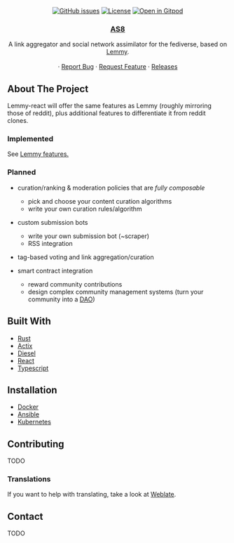 <div align="center">

[![GitHub issues](https://img.shields.io/github/issues-raw/LemmyNet/lemmy.svg)](https://github.com/lkoelman/lemmy/issues)
[![License](https://img.shields.io/github/license/LemmyNet/lemmy.svg)](LICENSE)
[![Open in Gitpod](https://gitpod.io/button/open-in-gitpod.svg)](https://gitpod.io/#https://github.com/lkoelman/lemmy)

</div>

<p align="center">

  <!-- <a href="https://dev.lemmy.ml/" rel="noopener">
    <img width=200px height=200px src="ui/assets/favicon.svg">
  </a> -->

 <h3 align="center"><a href="https://todo.it">AS8</a></h3>
  <p align="center">
    A link aggregator and social network assimilator for the fediverse, based on <a href="https://github.com/LemmyNet/lemmy">Lemmy</a>.
    <br />
    <br />
    ·
    <a href="https://github.com/lkoelman/lemmy/issues">Report Bug</a>
    ·
    <a href="https://github.com/lkoelman/lemmy/issues">Request Feature</a>
    ·
    <a href="https://github.com/LemmyNet/lemmy/blob/master/RELEASES.md">Releases</a>
  </p>
</p>

## About The Project

Lemmy-react will offer the same features as Lemmy (roughly mirroring those of reddit), plus additional features to differentiate it from reddit clones.

### Implemented

See <a href="https://github.com/LemmyNet/lemmy#features"> Lemmy features. </a>

### Planned

- curation/ranking & moderation policies that are *fully composable*
  - pick and choose your content curation algorithms
  - write your own curation rules/algorithm

- custom submission bots
  - write your own submission bot (~scraper)
  - RSS integration

- tag-based voting and link aggregation/curation

- smart contract integration
  - reward community contributions
  - design complex community management systems (turn your community into a [DAO](https://en.wikipedia.org/wiki/Decentralized_autonomous_organization))

## Built With

- [Rust](https://www.rust-lang.org)
- [Actix](https://actix.rs/)
- [Diesel](http://diesel.rs/)
- [React](https://reactjs.org)
- [Typescript](https://www.typescriptlang.org/)

## Installation

- [Docker](https://dev.lemmy.ml/docs/administration_install_docker.html)
- [Ansible](https://dev.lemmy.ml/docs/administration_install_ansible.html)
- [Kubernetes](https://dev.lemmy.ml/docs/administration_install_kubernetes.html)

## Contributing

TODO

### Translations

If you want to help with translating, take a look at [Weblate](https://weblate.yerbamate.dev/projects/lemmy/).

## Contact

TODO